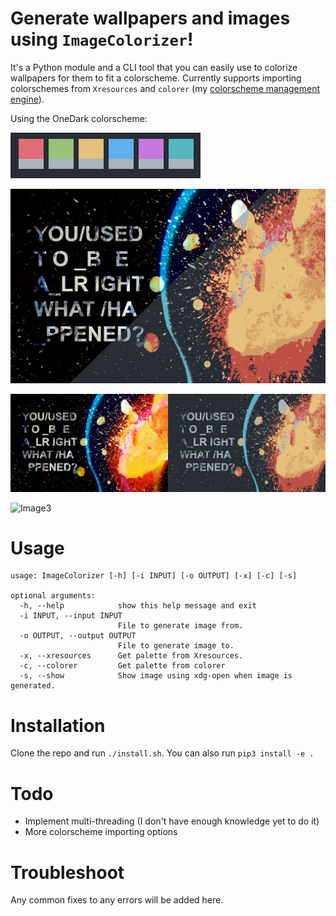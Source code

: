 # Generate wallpapers and images using `ImageColorizer`!

It's a Python module and a CLI tool that you can easily use to colorize wallpapers for them to fit a colorscheme.
Currently supports importing colorschemes from `Xresources` and `colorer` (my [colorscheme management engine](https://github.com/ngynLk/colorer)).

Using the OneDark colorscheme:

![Colorscheme](Demo/Onedark.png)

![Image](Demo/demo1.jpg)

![Image2](Demo/demo2.jpg)

![Image3](Demo/montage.png.jpg)

# Usage

```
usage: ImageColorizer [-h] [-i INPUT] [-o OUTPUT] [-x] [-c] [-s]

optional arguments:
  -h, --help            show this help message and exit
  -i INPUT, --input INPUT
                        File to generate image from.
  -o OUTPUT, --output OUTPUT
                        File to generate image to.
  -x, --xresources      Get palette from Xresources.
  -c, --colorer         Get palette from colorer
  -s, --show            Show image using xdg-open when image is generated.
```

# Installation

Clone the repo and run `./install.sh`. You can also run `pip3 install -e .`

# Todo

+ Implement multi-threading (I don't have enough knowledge yet to do it)
+ More colorscheme importing options

# Troubleshoot

Any common fixes to any errors will be added here.
